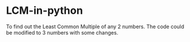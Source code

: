 # LCM-in-python
To find out the Least Common Multiple of any 2 numbers. The code could be modified to 3 numbers with some changes. 
